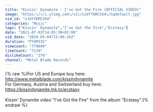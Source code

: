 ```yaml
---
title: "Kissin' Dynamite - I've Got the Fire (OFFICIAL VIDEO)"
image: "https:\/\/i.ytimg.com\/vi\/nJdffKMCVX4\/hqdefault.jpg"
vid_id: "nJdffKMCVX4"
categories: "Music"
tags: ["Kissin' Dynamite","I've Got the Fire","Ecstasy"]
date: "2021-07-03T14:05:38+03:00"
vid_date: "2018-05-04T15:00:26Z"
duration: "PT4M33S"
viewcount: "779640"
likeCount: "7139"
dislikeCount: "274"
channel: "Metal Blade Records"
---
```

{% raw %}For US and Europe buy here: <a rel="nofollow" target="blank" href="http://www.metalblade.com/kissindynamite">http://www.metalblade.com/kissindynamite</a><br />For Germany, Austria and Switzerland buy here: <a rel="nofollow" target="blank" href="https://kissindynamite.lnk.to/ecstasy">https://kissindynamite.lnk.to/ecstasy</a><br /><br />Kissin' Dynamite video &quot;I've Got the Fire&quot; from the album &quot;Ecstasy&quot;.{% endraw %}
